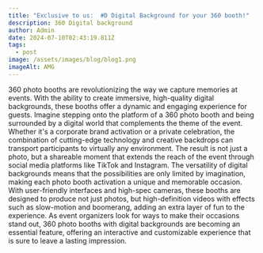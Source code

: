 ```yaml
---
title: "Exclusive to us:  #D Digital Background for your 360 booth!"
description: 360 Digital background
author: Admin
date: 2024-07-10T02:43:19.811Z
tags:
  - post
image: /assets/images/blog/blog1.png
imageAlt: AMG
---
```

360 photo booths are revolutionizing the way we capture memories at events. With the ability to create immersive, high-quality digital backgrounds, these booths offer a dynamic and engaging experience for guests. Imagine stepping onto the platform of a 360 photo booth and being surrounded by a digital world that complements the theme of the event. Whether it's a corporate brand activation or a private celebration, the combination of cutting-edge technology and creative backdrops can transport participants to virtually any environment. The result is not just a photo, but a shareable moment that extends the reach of the event through social media platforms like TikTok and Instagram. The versatility of digital backgrounds means that the possibilities are only limited by imagination, making each photo booth activation a unique and memorable occasion. With user-friendly interfaces and high-spec cameras, these booths are designed to produce not just photos, but high-definition videos with effects such as slow-motion and boomerang, adding an extra layer of fun to the experience. As event organizers look for ways to make their occasions stand out, 360 photo booths with digital backgrounds are becoming an essential feature, offering an interactive and customizable experience that is sure to leave a lasting impression.